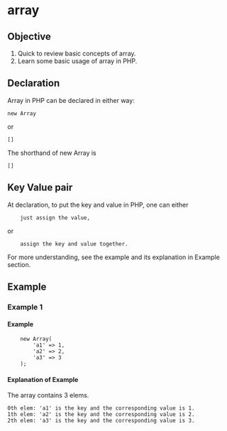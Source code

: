 # array 
## Objective
1. Quick to review basic concepts of array.
2. Learn some basic usage of array in PHP.

## Declaration
Array in PHP can be declared in either way:

    new Array
or    
      
    []

The shorthand of new Array is
    
    [] 
    
 ## Key Value pair 
 
 At declaration, to put the key and value in PHP, one can either 
        
        just assign the value,
        
  or 
        
        assign the key and value together.
   
  For more understanding, see the example and its explanation in Example section.
  
 ## Example
 ### Example 1
 #### Example 
    
        new Array(
            'a1' => 1,
            'a2' => 2,
            'a3' => 3
        );
#### Explanation of Example
The array contains 3 elems.

    0th elem: 'a1' is the key and the corresponding value is 1.
    1th elem: 'a2' is the key and the corresponding value is 2.
    2th elem: 'a3' is the key and the corresponding value is 3.
 
 
 
 
